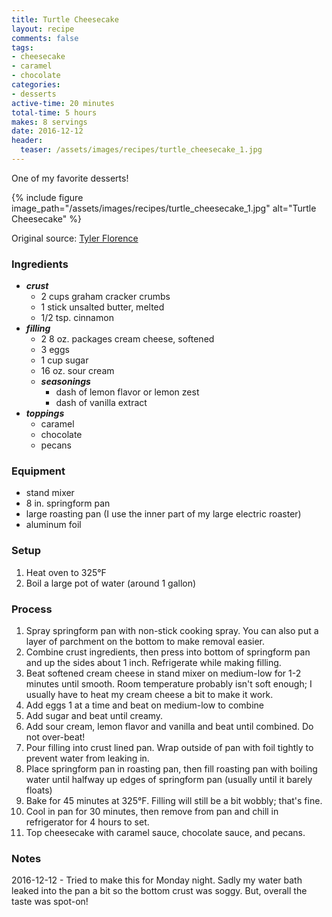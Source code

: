 ```yaml
---
title: Turtle Cheesecake
layout: recipe
comments: false
tags:
- cheesecake
- caramel
- chocolate
categories:
- desserts
active-time: 20 minutes
total-time: 5 hours
makes: 8 servings
date: 2016-12-12
header:
  teaser: /assets/images/recipes/turtle_cheesecake_1.jpg
---
```

One of my favorite desserts!

<!--more-->

{% include figure image_path="/assets/images/recipes/turtle_cheesecake_1.jpg" alt="Turtle Cheesecake" %}

Original source: [Tyler Florence](http://www.foodnetwork.com/recipes/tyler-florence/the-ultimate-cheesecake-recipe.html)

### Ingredients
+ ***crust***
  + 2 cups graham cracker crumbs
  + 1 stick unsalted butter, melted
  + 1/2 tsp. cinnamon
+ ***filling***
   + 2 8 oz. packages cream cheese, softened
   + 3 eggs
   + 1 cup sugar
   + 16 oz. sour cream
   + ***seasonings***
     + dash of lemon flavor or lemon zest
     + dash of vanilla extract
+ ***toppings***
  + caramel
  + chocolate
  + pecans

### Equipment
+ stand mixer
+ 8 in. springform pan
+ large roasting pan (I use the inner part of my large electric roaster)
+ aluminum foil

### Setup
1. Heat oven to 325&deg;F
2. Boil a large pot of water (around 1 gallon)

### Process
1. Spray springform pan with non-stick cooking spray. You can also put a layer of parchment on the bottom to make removal easier.
2. Combine crust ingredients, then press into bottom of springform pan and up the sides about 1 inch. Refrigerate while making filling.
3. Beat softened cream cheese in stand mixer on medium-low for 1-2 minutes until smooth. Room temperature probably isn't soft enough; I usually have to heat my cream cheese a bit to make it work.
4. Add eggs 1 at a time and beat on medium-low to combine
5. Add sugar and beat until creamy.
6. Add sour cream, lemon flavor and vanilla and beat until combined. Do not over-beat!
7. Pour filling into crust lined pan. Wrap outside of pan with foil tightly to prevent water from leaking in.
8. Place springform pan in roasting pan, then fill roasting pan with boiling water until halfway up edges of springform pan (usually until it barely floats)
9. Bake for 45 minutes at 325&deg;F. Filling will still be a bit wobbly; that's fine.
10. Cool in pan for 30 minutes, then remove from pan and chill in refrigerator for 4 hours to set.
11. Top cheesecake with caramel sauce, chocolate sauce, and pecans.

### Notes
2016-12-12 - Tried to make this for Monday night. Sadly my water bath leaked into the pan a bit so the bottom crust was soggy. But, overall the taste was spot-on!
